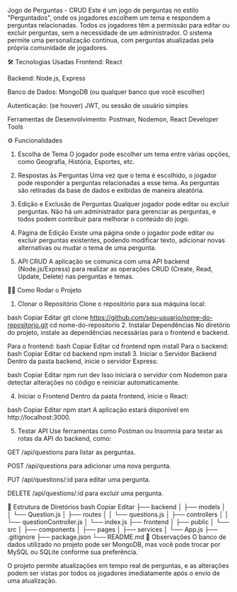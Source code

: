Jogo de Perguntas - CRUD
Este é um jogo de perguntas no estilo "Perguntados", onde os jogadores escolhem um tema e respondem a perguntas relacionadas. Todos os jogadores têm a permissão para editar ou excluir perguntas, sem a necessidade de um administrador. O sistema permite uma personalização contínua, com perguntas atualizadas pela própria comunidade de jogadores.

🛠 Tecnologias Usadas
Frontend: React

Backend: Node.js, Express

Banco de Dados: MongoDB (ou qualquer banco que você escolher)

Autenticação: (se houver) JWT, ou sessão de usuário simples

Ferramentas de Desenvolvimento: Postman, Nodemon, React Developer Tools

⚙️ Funcionalidades
1. Escolha de Tema
O jogador pode escolher um tema entre várias opções, como Geografia, História, Esportes, etc.

2. Respostas às Perguntas
Uma vez que o tema é escolhido, o jogador pode responder a perguntas relacionadas a esse tema. As perguntas são retiradas da base de dados e exibidas de maneira aleatória.

3. Edição e Exclusão de Perguntas
Qualquer jogador pode editar ou excluir perguntas. Não há um administrador para gerenciar as perguntas, e todos podem contribuir para melhorar o conteúdo do jogo.

4. Página de Edição
Existe uma página onde o jogador pode editar ou excluir perguntas existentes, podendo modificar texto, adicionar novas alternativas ou mudar o tema de uma pergunta.

5. API CRUD
A aplicação se comunica com uma API backend (Node.js/Express) para realizar as operações CRUD (Create, Read, Update, Delete) nas perguntas e temas.

🧑‍💻 Como Rodar o Projeto
1. Clonar o Repositório
Clone o repositório para sua máquina local:

bash
Copiar
Editar
git clone https://github.com/seu-usuario/nome-do-repositorio.git
cd nome-do-repositorio
2. Instalar Dependências
No diretório do projeto, instale as dependências necessárias para o frontend e backend.

Para o frontend:
bash
Copiar
Editar
cd frontend
npm install
Para o backend:
bash
Copiar
Editar
cd backend
npm install
3. Iniciar o Servidor Backend
Dentro da pasta backend, inicie o servidor Express:

bash
Copiar
Editar
npm run dev
Isso iniciará o servidor com Nodemon para detectar alterações no código e reiniciar automaticamente.

4. Iniciar o Frontend
Dentro da pasta frontend, inicie o React:

bash
Copiar
Editar
npm start
A aplicação estará disponível em http://localhost:3000.

5. Testar API
Use ferramentas como Postman ou Insomnia para testar as rotas da API do backend, como:

GET /api/questions para listar as perguntas.

POST /api/questions para adicionar uma nova pergunta.

PUT /api/questions/:id para editar uma pergunta.

DELETE /api/questions/:id para excluir uma pergunta.

📄 Estrutura de Diretórios
bash
Copiar
Editar
├── backend
│   ├── models
│   │   └── Question.js
│   ├── routes
│   │   └── questions.js
│   ├── controllers
│   │   └── questionController.js
│   └── index.js
├── frontend
│   ├── public
│   └── src
│       ├── components
│       ├── pages
│       ├── services
│       └── App.js
├── .gitignore
├── package.json
└── README.md
📌 Observações
O banco de dados utilizado no projeto pode ser MongoDB, mas você pode trocar por MySQL ou SQLite conforme sua preferência.

O projeto permite atualizações em tempo real de perguntas, e as alterações podem ser vistas por todos os jogadores imediatamente após o envio de uma atualização.
